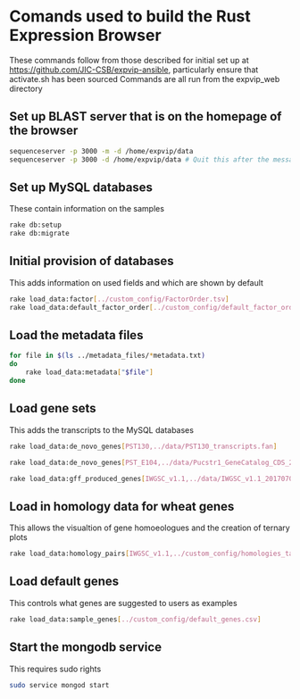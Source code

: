 # Comands used to build the Rust Expression Browser

These commands follow from those described for initial set up at <https://github.com/JIC-CSB/expvip-ansible>, particularly ensure that activate.sh has been sourced
Commands are all run from the expvip_web directory

## Set up BLAST server that is on the homepage of the browser

```bash
sequenceserver -p 3000 -m -d /home/expvip/data
sequenceserver -p 3000 -d /home/expvip/data # Quit this after the message appears saying sequenceserver has started
```

## Set up MySQL databases
These contain information on the samples

```bash
rake db:setup
rake db:migrate
```

## Initial provision of databases
This adds information on used fields and which are shown by default

```bash
rake load_data:factor[../custom_config/FactorOrder.tsv]
rake load_data:default_factor_order[../custom_config/default_factor_order.txt]
```

## Load the metadata files

```bash
for file in $(ls ../metadata_files/*metadata.txt)
do
    rake load_data:metadata["$file"]
done
```

## Load gene sets
This adds the transcripts to the MySQL databases

```bash
rake load_data:de_novo_genes[PST130,../data/PST130_transcripts.fan]

rake load_data:de_novo_genes[PST_E104,../data/Pucstr1_GeneCatalog_CDS_20170922.fasta]

rake load_data:gff_produced_genes[IWGSC_v1.1,../data/IWGSC_v1.1_20170706_cds.fasta]
```

## Load in homology data for wheat genes
This allows the visualtion of gene homoeologues and the creation of ternary plots

```bash
rake load_data:homology_pairs[IWGSC_v1.1,../custom_config/homologies_ta_compara_plants_41_94.txt]
```

## Load default genes
This controls what genes are suggested to users as examples

```bash
rake load_data:sample_genes[../custom_config/default_genes.csv]
```

## Start the mongodb service
This requires sudo rights

```bash
sudo service mongod start
```
